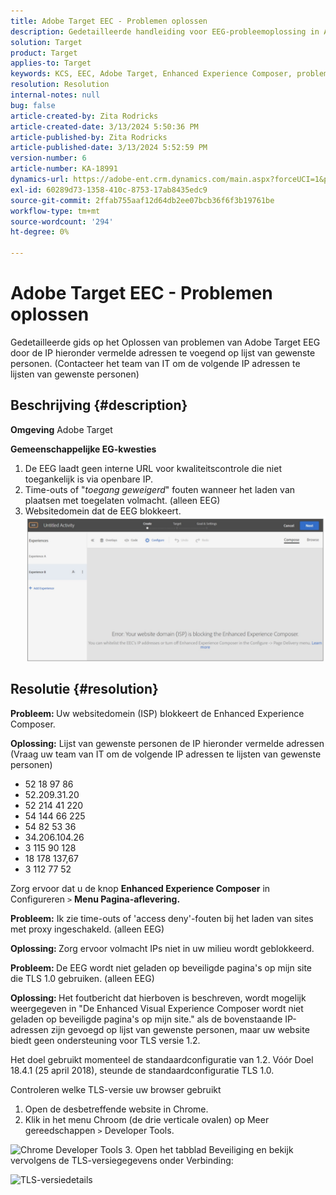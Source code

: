```yaml
---
title: Adobe Target EEC - Problemen oplossen
description: Gedetailleerde handleiding voor EEG-probleemoplossing in Adobe Target
solution: Target
product: Target
applies-to: Target
keywords: KCS, EEC, Adobe Target, Enhanced Experience Composer, problemen oplossen
resolution: Resolution
internal-notes: null
bug: false
article-created-by: Zita Rodricks
article-created-date: 3/13/2024 5:50:36 PM
article-published-by: Zita Rodricks
article-published-date: 3/13/2024 5:52:59 PM
version-number: 6
article-number: KA-18991
dynamics-url: https://adobe-ent.crm.dynamics.com/main.aspx?forceUCI=1&pagetype=entityrecord&etn=knowledgearticle&id=1e38952d-62e1-ee11-904c-0022480a227c
exl-id: 60289d73-1358-410c-8753-17ab8435edc9
source-git-commit: 2ffab755aaf12d64db2ee07bcb36f6f3b19761be
workflow-type: tm+mt
source-wordcount: '294'
ht-degree: 0%

---
```


# Adobe Target EEC - Problemen oplossen


Gedetailleerde gids op het Oplossen van problemen van Adobe Target EEG door de IP hieronder vermelde adressen te voegend op lijst van gewenste personen. (Contacteer het team van IT om de volgende IP adressen te lijsten van gewenste personen)

## Beschrijving {#description}


<b>Omgeving</b>
Adobe Target

<b>Gemeenschappelijke EG-kwesties</b>
1. De EEG laadt geen interne URL voor kwaliteitscontrole die niet toegankelijk is via openbare IP.
2. Time-outs of &quot;*toegang geweigerd*&quot; fouten wanneer het laden van plaatsen met toegelaten volmacht. (alleen EEG)
3. Websitedomein dat de EEG blokkeert.
   <br>![](assets/___1f38952d-62e1-ee11-904c-0022480a227c___.png)

## Resolutie {#resolution}


<b>Probleem: </b>Uw websitedomein (ISP) blokkeert de Enhanced Experience Composer.

<b>Oplossing:</b> Lijst van gewenste personen de IP hieronder vermelde adressen (Vraag uw team van IT om de volgende IP adressen te lijsten van gewenste personen)



- 52 18 97 86
- 52.209.31.20
- 52 214 41 220
- 54 144 66 225
- 54 82 53 36
- 34.206.104.26
- 3 115 90 128
- 18 178 137,67
- 3 112 77 52


Zorg ervoor dat u de knop <b>Enhanced Experience Composer</b> in Configureren `>` <b> Menu Pagina-aflevering.</b>





<b>Probleem:</b> Ik zie time-outs of &#39;access deny&#39;-fouten bij het laden van sites met proxy ingeschakeld. (alleen EEG)

<b>Oplossing: </b>Zorg ervoor volmacht IPs niet in uw milieu wordt geblokkeerd.



<b>Probleem: </b>De EEG wordt niet geladen op beveiligde pagina&#39;s op mijn site die TLS 1.0 gebruiken. (alleen EEG)

<b>Oplossing: </b>Het foutbericht dat hierboven is beschreven, wordt mogelijk weergegeven in &quot;De Enhanced Visual Experience Composer wordt niet geladen op beveiligde pagina&#39;s op mijn site.&quot; als de bovenstaande IP-adressen zijn gevoegd op lijst van gewenste personen, maar uw website biedt geen ondersteuning voor TLS versie 1.2.

Het doel gebruikt momenteel de standaardconfiguratie van 1.2. Vóór Doel 18.4.1 (25 april 2018), steunde de standaardconfiguratie TLS 1.0.

Controleren welke TLS-versie uw browser gebruikt
1. Open de desbetreffende website in Chrome.
2. Klik in het menu Chroom (de drie verticale ovalen) op Meer gereedschappen `>`  Developer Tools.

![Chrome Developer Tools](https://experienceleague.adobe.com/docs/target/assets/chrome-developer-tools.png?lang=en)
3. Open het tabblad Beveiliging en bekijk vervolgens de TLS-versiegegevens onder Verbinding:

![TLS-versiedetails](https://experienceleague.adobe.com/docs/target/assets/chrome-tls-version.png?lang=en)
